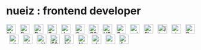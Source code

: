 # nueiz : frontend developer

[<img src="https://img.shields.io/badge/Next.js-282C34?logo=next.js&logoColor=FFFFFF" alt="Next.js logo" title="Next.js" height="25" />](#)
&nbsp;
[<img src="https://img.shields.io/badge/React-282C34?logo=react&logoColor=61DAFB" alt="React logo" title="React" height="25" />](#)
&nbsp;
[<img src="https://img.shields.io/badge/Redux-282C34?logo=redux&logoColor=764ABC" alt="Redux logo" title="Redux" height="25" />](#)
&nbsp;
[<img src="https://img.shields.io/badge/TypeScript-282C34?logo=typescript&logoColor=3178C6" alt="TypeScript logo" title="TypeScript" height="25" />](#)
&nbsp;
[<img src="https://img.shields.io/badge/JavaScript-282C34?logo=javascript&logoColor=F7DF1E" alt="JavaScript logo" title="JavaScript" height="25" />](#)
&nbsp;
[<img src="https://img.shields.io/badge/Sass-282C34?logo=sass&logoColor=CC6699" alt="Sass logo" title="Sass" height="25" />](#)
&nbsp;
[<img src="https://img.shields.io/badge/CSS3-282C34?logo=css3&logoColor=1572B6" alt="CSS3 logo" title="CSS3" height="25" />](#)
&nbsp;
[<img src="https://img.shields.io/badge/HTML5-282C34?logo=html5&logoColor=E34F26" alt="HTML5 logo" title="HTML5" height="25" />](#)
&nbsp;
[<img src="https://img.shields.io/badge/React Native-282C34?logo=react&logoColor=61DAFB" alt="React Native logo" title="React Native" height="25" />](#)
&nbsp;
[<img src="https://img.shields.io/badge/axios-282C34?logo=axios" alt="axios logo" title="axios" height="25" />](#)
&nbsp;
[<img src="https://img.shields.io/badge/Firebase-282C34?logo=firebase&logoColor=FFCA28" alt="Firebase logo" title="Firebase" height="25" />](#)
&nbsp;
[<img src="https://img.shields.io/badge/jira-282C34?logo=jira&logoColor=336699" alt="jira logo" title="jira" height="25" />](#)
&nbsp;
[<img src="https://img.shields.io/static/v1?label=&message=styled-components&color=282C34&logo=styled-components&logoColor=DB7093" alt="styled-components logo" title="styled-components" height="25" />](#)
&nbsp;
[<img src="https://img.shields.io/badge/Postman-282C34?logo=Postman" alt="Postman logo" title="Postman" height="25" />](#)
&nbsp;
[<img src="https://img.shields.io/badge/git-282C34?logo=git&logoColor=F05032" alt="git logo" title="git" height="25" />](#)
&nbsp;
[<img src="https://img.shields.io/badge/github-282C34?logo=github" alt="github logo" title="github" height="25" />](#)
&nbsp;
[<img src="https://img.shields.io/badge/gitlab-282C34?logo=gitlab" alt="gitlab logo" title="gitlab" height="25" />](#)
&nbsp;
[<img src="https://img.shields.io/badge/ESLint-282C34?logo=eslint&logoColor=4B32C3" alt="ESLint logo" title="ESLint" height="25" />](#)
&nbsp;
[<img src="https://img.shields.io/badge/VS%20Code-282C34?logo=visual-studio-code&logoColor=007ACC" alt="Visual Studio Code logo" title="Visual Studio Code" height="25" />](#)
&nbsp;
[<img src="https://img.shields.io/badge/Node.js-282C34?logo=node.js&logoColor=339933" alt="Node.js logo" title="Node.js" height="25" />](#)
&nbsp;
[<img src="https://img.shields.io/badge/PHP-282C34?logo=php&logoColor=8993be" alt="php logo" title="php" height="25" />](#)
&nbsp;
[<img src="https://img.shields.io/badge/MySQL-282C34?logo=mysql" alt="mysql logo" title="mysql" height="25" />](#)
&nbsp;
[<img src="https://img.shields.io/badge/Figma-282C34?logo=Figma" alt="figma logo" title="figma" height="25" />](#)
&nbsp;
